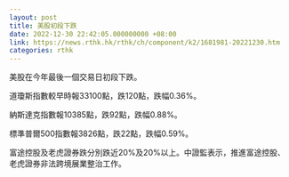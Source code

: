 ```yaml
---
layout: post
title: 美股初段下跌
date: 2022-12-30 22:42:05.000000000 +08:00
link: https://news.rthk.hk/rthk/ch/component/k2/1681981-20221230.htm
categories: rthk
---
```


美股在今年最後一個交易日初段下跌。

道瓊斯指數較早時報33100點，跌120點，跌幅0.36%。

納斯達克指數報10385點，跌92點，跌幅0.88%。

標準普爾500指數報3826點，跌22點，跌幅0.59%。

富途控股及老虎證券跌分別跌近20%及20%以上。中證監表示，推進富途控股、老虎證券非法跨境展業整治工作。
